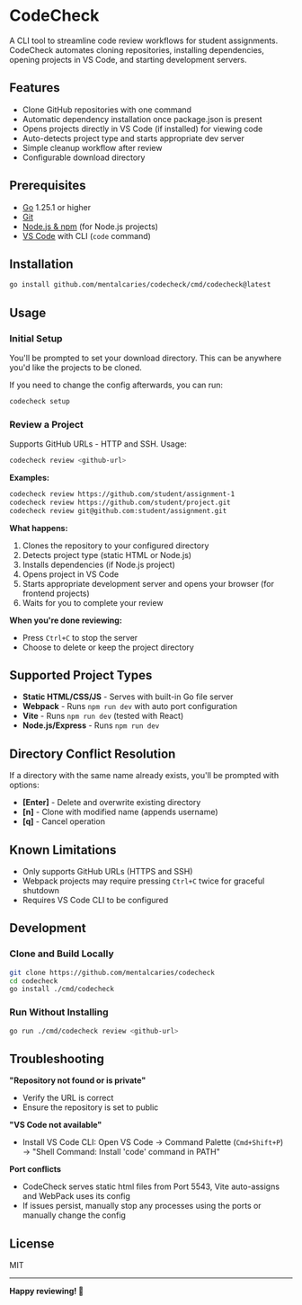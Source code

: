 # CodeCheck

A CLI tool to streamline code review workflows for student assignments. CodeCheck automates cloning repositories, installing dependencies, opening projects in VS Code, and starting development servers.

## Features

-  Clone GitHub repositories with one command
-  Automatic dependency installation once package.json is present
-  Opens projects directly in VS Code (if installed) for viewing code
-  Auto-detects project type and starts appropriate dev server
-  Simple cleanup workflow after review
-  Configurable download directory

## Prerequisites

- [Go](https://golang.org/dl/) 1.25.1 or higher
- [Git](https://git-scm.com/)
- [Node.js & npm](https://nodejs.org/) (for Node.js projects)
- [VS Code](https://code.visualstudio.com/) with CLI (`code` command)

## Installation

```bash
go install github.com/mentalcaries/codecheck/cmd/codecheck@latest
```

## Usage

### Initial Setup

You'll be prompted to set your download directory. This can be anywhere you'd like the projects to be cloned.

If you need to change the config afterwards, you can run:

```bash
codecheck setup
```

### Review a Project

Supports GitHub URLs - HTTP and SSH. Usage:

```bash
codecheck review <github-url>
```

**Examples:**
```bash
codecheck review https://github.com/student/assignment-1
codecheck review https://github.com/student/project.git
codecheck review git@github.com:student/assignment.git
```

**What happens:**
1. Clones the repository to your configured directory
2. Detects project type (static HTML or Node.js)
3. Installs dependencies (if Node.js project)
4. Opens project in VS Code
5. Starts appropriate development server and opens your browser (for frontend projects)
6. Waits for you to complete your review

**When you're done reviewing:**
- Press `Ctrl+C` to stop the server
- Choose to delete or keep the project directory

## Supported Project Types

- **Static HTML/CSS/JS** - Serves with built-in Go file server
- **Webpack** - Runs `npm run dev` with auto port configuration
- **Vite** - Runs `npm run dev` (tested with React)
- **Node.js/Express** - Runs `npm run dev`

## Directory Conflict Resolution

If a directory with the same name already exists, you'll be prompted with options:
- **[Enter]** - Delete and overwrite existing directory
- **[n]** - Clone with modified name (appends username)
- **[q]** - Cancel operation


## Known Limitations

- Only supports GitHub URLs (HTTPS and SSH)
- Webpack projects may require pressing `Ctrl+C` twice for graceful shutdown
- Requires VS Code CLI to be configured

## Development

### Clone and Build Locally

```bash
git clone https://github.com/mentalcaries/codecheck
cd codecheck
go install ./cmd/codecheck
```

### Run Without Installing

```bash
go run ./cmd/codecheck review <github-url>
```

## Troubleshooting

**"Repository not found or is private"**
- Verify the URL is correct
- Ensure the repository is set to public


**"VS Code not available"**
- Install VS Code CLI: Open VS Code → Command Palette (`Cmd+Shift+P`) → "Shell Command: Install 'code' command in PATH"

**Port conflicts**
- CodeCheck serves static html files from Port 5543, Vite auto-assigns and WebPack uses its config
- If issues persist, manually stop any processes using the ports or manually change the config

## License

MIT


---

**Happy reviewing! 🎉**